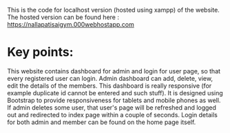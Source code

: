 This is the code for localhost version (hosted using xampp) of the website. 
The hosted version can be found here : https://nallapatisaigym.000webhostapp.com

Key points:
============================================================
This website contains dashboard for admin and login for user page, so that every registered user can login. Admin dashboard can add, delete, view, edit the details of the members.
This dashboard is really responsive (for example duplicate id cannot be entered and such stuff). 
It is designed using Bootstrap to provide responsiveness for tablets and  mobile phones as well. 
If admin deletes some user, that user's page will be refreshed and logged out and redirected to index page within a couple of seconds.
Login details for both admin and member can be found on the home page itself.


